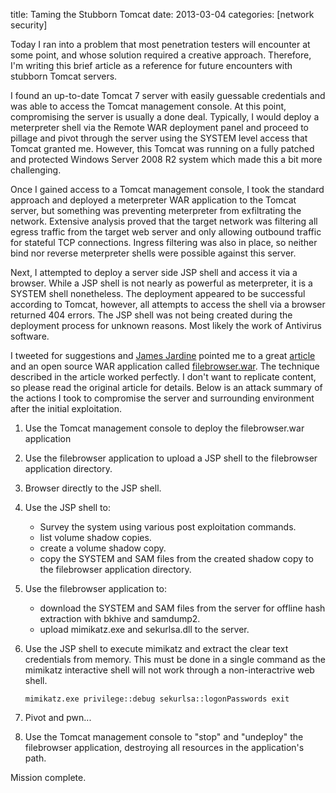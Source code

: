 title: Taming the Stubborn Tomcat
date: 2013-03-04
categories: [network security]

Today I ran into a problem that most penetration testers will encounter at some point, and whose solution required a creative approach. Therefore, I'm writing this brief article as a reference for future encounters with stubborn Tomcat servers.

I found an up-to-date Tomcat 7 server with easily guessable credentials and was able to access the Tomcat management console. At this point, compromising the server is usually a done deal. Typically, I would deploy a meterpreter shell via the Remote WAR deployment panel and proceed to pillage and pivot through the server using the SYSTEM level access that Tomcat granted me. However, this Tomcat was running on a fully patched and protected Windows Server 2008 R2 system which made this a bit more challenging.

Once I gained access to a Tomcat management console, I took the standard approach and deployed a meterpreter WAR application to the Tomcat server, but something was preventing meterpreter from exfiltrating the network. Extensive analysis proved that the target network was filtering all egress traffic from the target web server and only allowing outbound traffic for stateful TCP connections. Ingress filtering was also in place, so neither bind nor reverse meterpreter shells were possible against this server.

Next, I attempted to deploy a server side JSP shell and access it via a browser. While a JSP shell is not nearly as powerful as meterpreter, it is a SYSTEM shell nonetheless. The deployment appeared to be successful according to Tomcat, however, all attempts to access the shell via a browser returned 404 errors. The JSP shell was not being created during the deployment process for unknown reasons. Most likely the work of Antivirus software.

I tweeted for suggestions and [James Jardine](https://twitter.com/JardineSoftware) pointed me to a great [article](http://blog.secureideas.com/2013/03/admin-consoles-default-creds-and-sweet.html) and an open source WAR application called [filebrowser.war](http://sourceforge.net/projects/cmdjboss/files/filebrowser.war/download). The technique described in the article worked perfectly. I don't want to replicate content, so please read the original article for details. Below is an attack summary of the actions I took to compromise the server and surrounding environment after the initial exploitation.

1. Use the Tomcat management console to deploy the filebrowser.war application
2. Use the filebrowser application to upload a JSP shell to the filebrowser application directory.
3. Browser directly to the JSP shell.
4. Use the JSP shell to:
    - Survey the system using various post exploitation commands.
    - list volume shadow copies.
    - create a volume shadow copy.
    - copy the SYSTEM and SAM files from the created shadow copy to the filebrowser application directory.
5. Use the filebrowser application to:
    - download the SYSTEM and SAM files from the server for offline hash extraction with bkhive and samdump2.
    - upload mimikatz.exe and sekurlsa.dll to the server.
6. Use the JSP shell to execute mimikatz and extract the clear text credentials from memory. This must be done in a single command as the mimikatz interactive shell will not work through a non-interactrive web shell.

    ```
    mimikatz.exe privilege::debug sekurlsa::logonPasswords exit
    ```

7. Pivot and pwn...
8. Use the Tomcat management console to "stop" and "undeploy" the filebrowser application, destroying all resources in the application's path.

Mission complete.

